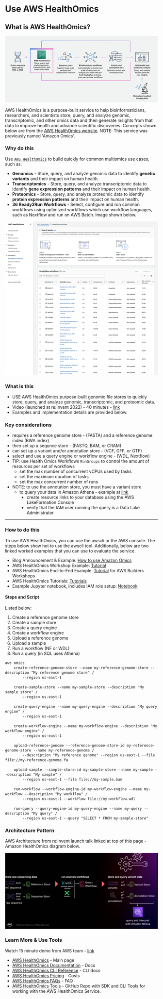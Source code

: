 # Use AWS HealthOmics

## What is AWS HealthOmics? 

<img src="https://github.com/lynnlangit/aws-for-bioinformatics/blob/main/3_VMs_%26_Batch/images/omics-concepts.png">

AWS HealthOmics is a purpose-built service to help bioinformaticians, researchers, and scientists store, query, and analyze genomic, transcriptomic, and other omics data and then generate insights from that data to improve health and advance scientific discoveries. Concepts shown below are from the [AWS HealthOmics website](https://aws.amazon.com/omics/). NOTE: This service was previously named 'Amazon Omics'.

### Why do this

Use [`AWS HealthOmics`](https://aws.amazon.com/omics/) to build quickly for common multiomics use cases, such as:
- **Genomics** - Store, query, and analyze genomic data to identify **genetic variants** and their impact on human health.
- **Transcriptomics** - Store, query, and analyze transcriptomic data to identify **gene expression patterns** and their impact on human health.
- **Proteomics** - Store, query, and analyze proteomic data to identify **protein expression patterns** and their impact on human health.
- **36 Ready2Run Workflows** - Select, configure and run common workflows using optimized workflows which use workflow languages, such as Nextflow and run on AWS Batch.  Image shown below.

<img src="https://github.com/lynnlangit/aws-for-bioinformatics/blob/main/3_VMs_%26_Batch/images/healthomics-ready.png">

### What is this
- USE AWS HealthOmics purpose-built genomic file stores to quickly store, query, and analyze genomic, transcriptomic, and proteomic data.  
- Video (launched at re:Invent 2022) - 40 minutes - [link](https://www.youtube.com/watch?v=46SLOjuMM6o)
- Examples and implementation details are provided below.

### Key considerations
- requires a reference genome store - (FASTA) and a reference genome index (BWA index)
- then set up a sequnce store - (FASTQ, BAM, or CRAM)
- can set up a variant and/or annotation store - (VCF, GFF, or GTF)
- select and use a query engine or workflow engine - (WDL, Nextflow)
- TIP: use Health Omics Workflows `RunGroups` to control the amount of resources per set of workflows
    - set the max number of concurrent vCPUs used by tasks 
    - set the maximum duration of tasks
    - set the max concurrent number of runs
- NOTE: to use the annotation store, you must have a variant store
    - to query your data in Amazon Athena - example at [link](https://github.com/aws-samples/amazon-omics-tutorials/blob/main/notebooks/200-omics_analytics.ipynb)
        - create resource links to your database using the AWS LakeFormation Console
        - verify that the IAM user running the query is a Data Lake Administrator

----

### How to do this

To use AWS HealthOmics, you can use the awscli or the AWS console. The steps below show hot to use the awscli tool. Additionally, below are two linked worked examples that you can use to evaluate the service. 
- Blog Announcement & Example: [How to use Amazon Omics](https://aws.amazon.com/blogs/aws/introducing-amazon-omics-a-purpose-built-service-to-store-query-and-analyze-genomic-and-biological-data-at-scale/)
- AWS HealthOmics Workshop Example: [Tutorial](https://catalog.us-east-1.prod.workshops.aws/workshops/af31b35a-c7ba-4037-acd7-e70e9135b2f8/en-US)
- AWS HealthOmics End-to-End Example: [Tutorial](https://catalog.workshops.aws/amazon-omics-end-to-end/en-US) for AWS Builders Workshops
- AWS HealthOmics Tutorials: [Tutorials](https://github.com/aws-samples/amazon-omics-tutorials)
- Example Jupyter notebook, includes IAM role setup: [Notebook](https://github.com/aws-samples/amazon-omics-tutorials/blob/main/notebooks/200-omics_workflows.ipynb)


#### Steps and Script

Listed below:  

1. Create a reference genome store
2. Create a sample store
3. Create a query engine
4. Create a workflow engine
5. Upload a reference genome
6. Upload a sample
7. Run a workflow (NF or WDL)
8. Run a query (in SQL uses Athena)

```
aws omics 
    create-reference-genome-store --name my-reference-genome-store --description "My reference genome store" /
        --region us-east-1
    
    create-sample-store --name my-sample-store --description "My sample store" /
        --region us-east-1
    
    create-query-engine --name my-query-engine --description "My query engine" /
        --region us-east-1
    
    create-workflow-engine --name my-workflow-engine --description "My workflow engine" /
        --region us-east-1
    
    upload-reference-genome --reference-genome-store-id my-reference-genome-store --name my-reference-genome / 
        --description "My reference genome" --region us-east-1 --file file://my-reference-genome.fa
        
    upload-sample --sample-store-id my-sample-store --name my-sample --description "My sample" /    
        --region us-east-1 --file file://my-sample.bam
    
    run-workflow --workflow-engine-id my-workflow-engine --name my-workflow --description "My workflow" /
        --region us-east-1 --workflow file://my-workflow.wdl
        
    run-query --query-engine-id my-query-engine --name my-query --description "My query" /
        --region us-east-1 --query "SELECT * FROM my-sample-store"
```
### Architecture Pattern

AWS Architecture from re:Invent launch talk linked at top of this page - Amazon HealthOmics diagram below.  

<img src="https://github.com/lynnlangit/aws-for-bioinformatics/blob/main/3_VMs_%26_Batch/images/omics-d.png">

### Learn More & Use Tools
Watch 15 minute demo from AWS team - [link](https://www.youtube.com/watch?v=1HHDyZwKaBA)
- [AWS HealthOmics](https://aws.amazon.com/omics/) - Main page
- [AWS HealthOmics Documentation](https://docs.aws.amazon.com/omics/index.html) - Docs
- [AWS HealthOmics CLI Reference](https://docs.aws.amazon.com/cli/latest/reference/omics/index.html) - CLI docs
- [AWS HealthOmics Pricing](https://aws.amazon.com/omics/pricing/) - Costs
- [AWS HealthOmics FAQs](https://aws.amazon.com/omics/faqs/) - FAQ
- [AWS HealthOmics Tools](https://github.com/awslabs/amazon-omics-tools) - GitHub Repo with SDK and CLI Tools for working with the AWS HealthOmics Service.








